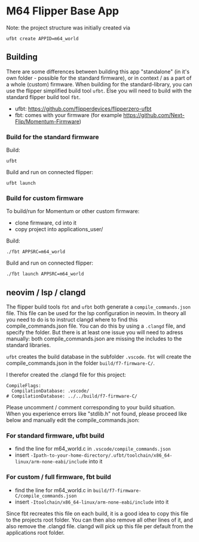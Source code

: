 # M64 Flipper Base App

Note: the project structure was initially created via 
```
ufbt create APPID=m64_world
```

## Building
There are some differences between building this app "standalone" (in it's own folder - possible for the standard firmware), or in context / as a part of a whole (custom) firmware. When building for the standard-library, you can use the flipper simplified build tool `ufbt`. Else you will need to build with the standard flipper build tool `fbt`. 

- ufbt: https://github.com/flipperdevices/flipperzero-ufbt
- fbt: comes with your firmware (for example https://github.com/Next-Flip/Momentum-Firmware)

### Build for the standard firmware
Build:
```
ufbt
```
Build and run on connected flipper:
```
ufbt launch
```

### Build for custom firmware
To build/run for Momentum or other custom firmware:
 - clone firmware, cd into it
 - copy project into applications_user/

Build:
```
./fbt APPSRC=m64_world
```

Build and run on connected flipper:
```
./fbt launch APPSRC=m64_world
```

## neovim / lsp / clangd
The flipper build tools `fbt` and `ufbt` both generate a `compile_commands.json` file. This file can be used for the lsp configuration in neovim. In theory all you need to do is to instruct clangd where to find this compile_commands.json file. You can do this by using a `.clangd` file, and specify the folder. But there is at least one issue you will need to adress manually: both compile_commands.json are missing the includes to the standard libraries.

`ufbt` creates the build database in the subfolder `.vscode`. `fbt` will create the compile_commands.json in the folder `build/f7-firmware-C/`.  

I therefor created the .clangd file for this project:
```
CompileFlags:
  CompilationDatabase: .vscode/
# CompilationDatabase: ../../build/f7-firmware-C/
```
Please uncomment / comment corresponding to your build situation.  
When you experience errors like "stdlib.h" not found, please proceed like below and manually edit the compile_commands.json:

### For standard firmware, ufbt build 
- find the line for m64_world.c in `.vscode/compile_commands.json`
- insert `-Ipath-to-your-home-directory/.ufbt/toolchain/x86_64-linux/arm-none-eabi/include` into it

### For custom / full firmware, fbt build
 - find the line for m64_world.c in `build/f7-firmware-C/compile_commands.json`
 - insert `-Itoolchain/x86_64-linux/arm-none-eabi/include` into it

Since fbt recreates this file on each build, it is a good idea to copy this file to the projects root folder. You can then also remove all other lines of it, and also remove the .clangd file. clangd will pick up this file per default from the applications root folder.


